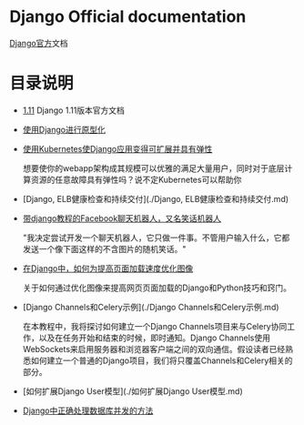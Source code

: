 # Django Official documentation

[Django官方](https://www.djangoproject.com/)文档

# 目录说明
- [1.11](./1.11/) Django 1.11版本官方文档
- [使用Django进行原型化](./使用Django进行原型化.md)

- [使用Kubernetes使Django应用变得可扩展并具有弹性](./使用Kubernetes使Django应用变得可扩展并具有弹性.md)

	想要使你的webapp架构成其规模可以优雅的满足大量用户，同时对于底层计算资源的任意故障具有弹性吗？说不定Kubernetes可以帮助你

- [Django, ELB健康检查和持续交付](./Django, ELB健康检查和持续交付.md)

- [带django教程的Facebook聊天机器人，又名笑话机器人](./带django教程的Facebook聊天机器人，又名笑话机器人.md)

	"我决定尝试开发一个聊天机器人，它只做一件事。不管用户输入什么，它都发送一个像下面这样的不含图片的随机笑话。"

- [在Django中，如何为提高页面加载速度优化图像](./在Django中，如何为提高页面加载速度优化图像.md)

	关于如何通过优化图像来提高网页页面加载的Django和Python技巧和窍门。

- [Django Channels和Celery示例](./Django Channels和Celery示例.md)

	在本教程中，我将探讨如何建立一个Django Channels项目来与Celery协同工作，以及在任务开始和结束的时候，即时通知。Django Channels使用WebSockets来启用服务器和浏览器客户端之间的双向通信。假设读者已经熟悉如何建立一个普通的Django项目，我们将只覆盖Channels和Celery相关的部分。

- [如何扩展Django User模型](./如何扩展Django User模型.md)

- [Django中正确处理数据库并发的方法](./Django中正确处理数据库并发的方法.md)
